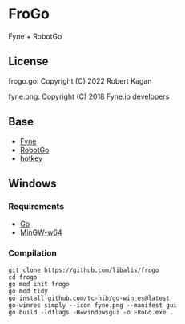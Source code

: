 # FroGo
Fyne + RobotGo
## License
frogo.go: Copyright (C) 2022 Robert Kagan

fyne.png: Copyright (C) 2018 Fyne.io developers
## Base
- [Fyne](https://fyne.io/)
- [RobotGo](https://github.com/go-vgo/robotgo)
- [hotkey](https://github.com/golang-design/hotkey)
## Windows
### Requirements
 - [Go](https://go.dev/)
 - [MinGW-w64](https://sourceforge.net/projects/mingw-w64/)
### Compilation
    git clone https://github.com/libalis/frogo
    cd frogo
    go mod init frogo
    go mod tidy
    go install github.com/tc-hib/go-winres@latest
    go-winres simply --icon fyne.png --manifest gui
    go build -ldflags -H=windowsgui -o FRoGo.exe .
